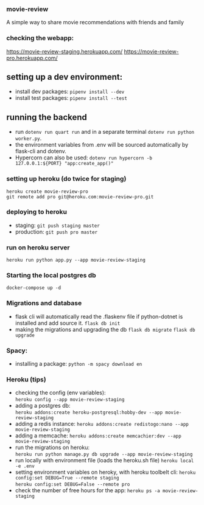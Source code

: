 ### movie-review

A simple way to share movie recommendations with friends and family

### checking the webapp:

https://movie-review-staging.herokuapp.com/
https://movie-review-pro.herokuapp.com/

## setting up a dev environment:

- install dev packages: `pipenv install --dev`
- install test packages: `pipenv install --test`

## running the backend

- run `dotenv run quart run` and in a separate terminal `dotenv run python worker.py`.
- the environment variables from .env will be sourced automatically by flask-cli and dotenv.
- Hypercorn can also be used: `dotenv run hypercorn -b 127.0.0.1:${PORT} "app:create_app()"`

### setting up heroku (do twice for staging)

`heroku create movie-review-pro`  
`git remote add pro git@heroku.com:movie-review-pro.git`

### deploying to heroku

- staging: `git push staging master`  
- production: `git push pro master`

### run on heroku server
`heroku run python app.py --app movie-review-staging`

### Starting the local postgres db

`docker-compose up -d`

### Migrations and database

- flask cli will automatically read the .flaskenv file if python-dotnet is installed and add source it.
`flask db init`
- making the migrations and upgrading the db
`flask db migrate`
`flask db upgrade`

### Spacy:

- installing a package:
`python -m spacy download en`

### Heroku (tips)

- checking the config (env variables):  
`heroku config --app movie-review-staging`
- adding a postgres db:  
`heroku addons:create heroku-postgresql:hobby-dev --app movie-review-staging`
- adding a redis instance:
`heroku addons:create redistogo:nano --app movie-review-staging`
- adding a memcache:
`heroku addons:create memcachier:dev --app movie-review-staging`
- run the migrations on heroku:  
`heroku run python manage.py db upgrade --app movie-review-staging`
- run locally with environment file (loads the heroku.sh file)
`heroku local -e .env`
- setting environment variables on heroky, with heroku toolbelt cli: 
`heroku config:set DEBUG=True --remote staging`  
`heroku config:set DEBUG=False --remote pro`  
- check the number of free hours for the app:
`heroku ps -a movie-review-staging`
